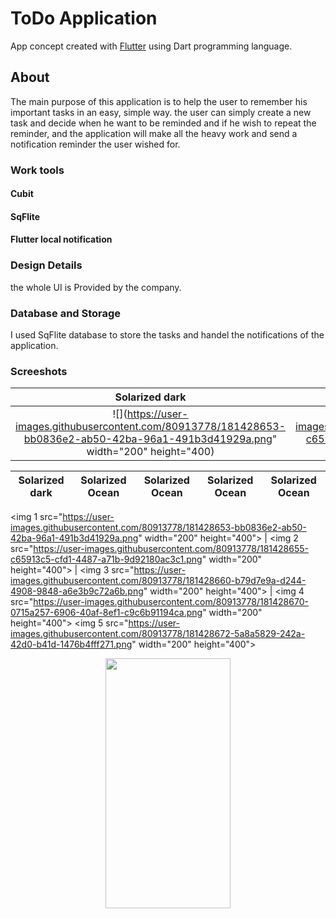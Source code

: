 # ToDo Application

App concept created with [Flutter](https://flutter.dev/) using Dart programming language.

## About

The main purpose of this application is to help the user to remember his important tasks in an easy, simple way. the user can simply create a new task and decide when he want to be reminded and if he wish to repeat the reminder, and the application will make all the heavy work and send a notification reminder the user wished for.

### Work tools
#### Cubit 
#### SqFlite
#### Flutter local notification


### Design Details
the whole UI is Provided by the company. 

### Database and Storage
I used SqFlite database to store the tasks and handel the notifications of the application.

### Screeshots


Solarized dark             |  Solarized Ocean
:-------------------------:|:-------------------------:
![](https://user-images.githubusercontent.com/80913778/181428653-bb0836e2-ab50-42ba-96a1-491b3d41929a.png" width="200" height="400)  |  ![](https://user-images.githubusercontent.com/80913778/181428655-c65913c5-cfd1-4487-a71b-9d92180ac3c1.png" width="200" height="400)










Solarized dark             |  Solarized Ocean          |  Solarized Ocean           |  Solarized Ocean           |  Solarized Ocean
:-------------------------:|:-------------------------:|:-------------------------: |:-------------------------: |:-------------------------:    
<img 1 src="https://user-images.githubusercontent.com/80913778/181428653-bb0836e2-ab50-42ba-96a1-491b3d41929a.png" width="200" height="400">
  | <img 2 src="https://user-images.githubusercontent.com/80913778/181428655-c65913c5-cfd1-4487-a71b-9d92180ac3c1.png" width="200" height="400"> | <img 3 src="https://user-images.githubusercontent.com/80913778/181428660-b79d7e9a-d244-4908-9848-a6e3b9c72a6b.png" width="200" height="400">
 |  <img 4 src="https://user-images.githubusercontent.com/80913778/181428670-0715a257-6906-40af-8ef1-c9c6b91194ca.png" width="200" height="400">
    <img 5 src="https://user-images.githubusercontent.com/80913778/181428672-5a8a5829-242a-42d0-b41d-1476b4fff271.png" width="200" height="400">












<p align="center">
<img screenshot-1654811860575 src="https://user-images.githubusercontent.com/80913778/172962842-5b23cb85-0703-418f-bd40-6650e7048b66.png" width="200" height="400">
</p>





